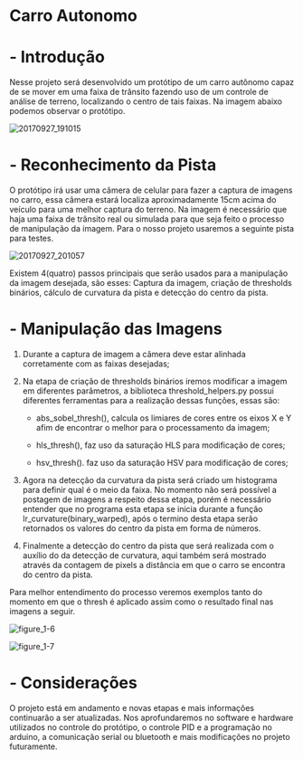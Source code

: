 # Carro Autonomo

# - Introdução

  Nesse projeto será desenvolvido um protótipo de um carro autônomo capaz de se mover em uma faixa de trânsito fazendo uso de um controle de análise de terreno, localizando o centro de tais faixas. Na imagem abaixo podemos observar o protótipo.


![20170927_191015](https://user-images.githubusercontent.com/32318386/30941040-fc1fcd02-a3b9-11e7-84fc-f70cca70af30.jpg)


# - Reconhecimento da Pista

  O protótipo irá usar uma câmera de celular para fazer a captura de imagens no carro, essa câmera estará localiza aproximadamente 15cm acima do veículo para uma melhor captura do terreno. Na imagem é necessário que haja uma faixa de trânsito real ou simulada para que seja feito o processo de manipulação da imagem. Para o nosso projeto usaremos a seguinte pista para testes.
  
  
![20170927_201057](https://user-images.githubusercontent.com/32318386/30944976-dffa9cc0-a3d1-11e7-963c-8454d85211d3.jpg)


  Existem 4(quatro) passos principais que serão usados para a manipulação da imagem desejada, são esses: Captura da imagem, criação de thresholds binários, cálculo de curvatura da pista e detecção do centro da pista.


# - Manipulação das Imagens

1)  Durante a captura de imagem a câmera deve estar alinhada corretamente com as faixas desejadas;
  
2)  Na etapa de criação de thresholds binários iremos modificar a imagem em diferentes parâmetros, a biblioteca threshold_helpers.py possui diferentes ferramentas para a realização dessas funções, essas são:

      - abs_sobel_thresh(), calcula os limiares de cores entre os eixos X e Y afim de encontrar o melhor para o processamento da imagem;
      
      - hls_thresh(), faz uso da saturação HLS para modificação de cores;
      
      - hsv_thresh(). faz uso da saturação HSV para modificação de cores;
      
3)  Agora na detecção da curvatura da pista será criado um histograma para definir qual é o meio da faixa. No momento não será possível a postagem de imagens a respeito dessa etapa, porém é necessário entender que no programa esta etapa se inicia durante a função lr_curvature(binary_warped), após o termino desta etapa serão retornados os valores do centro da pista em forma de números.

4) Finalmente a detecção do centro da pista que será realizada com o auxílio do da detecção de curvatura, aqui também será mostrado através da contagem de pixels a distância em que o carro se encontra do centro da pista.

  Para melhor entendimento do processo veremos exemplos tanto do momento em que o thresh é aplicado assim como o resultado final nas imagens a seguir.
  
![figure_1-6](https://user-images.githubusercontent.com/32318386/30946109-67d9a950-a3d8-11e7-9121-dcc6b55a9248.png)

![figure_1-7](https://user-images.githubusercontent.com/32318386/30946108-64dd7e52-a3d8-11e7-9859-b147030feedb.png)

# - Considerações

  O projeto está em andamento e novas etapas e mais informações continuarão a ser atualizadas. Nos aprofundaremos no software e hardware utilizados no controle do protótipo, o controle PID e a programação no arduino, a comunicação serial ou bluetooth e mais modificações no projeto futuramente.

  
